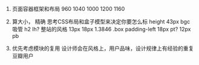1. 页面容器框架和布局
960  1040 1000 1200 1160

2. 算大小， 精确
思考CSS布局和盒子模型来决定你要怎么标
height 43px bgc 吸管
h2 lh?  整站的风格 13px 18px  1.3846 
.box padding-left 18px pt? 12px pb


3. 优先考虑模块的复用
设计师会在风格上，用户品味，设计规律上有经验的重复
豆瓣用户